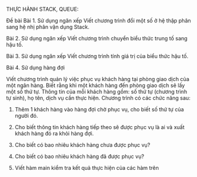 THỰC HÀNH STACK, QUEUE:

Đề bài
Bài 1. Sử dụng ngăn xếp Viết chương trình đổi một số ở hệ thập phân sang hệ nhị phân vận dụng Stack.

Bài 2. Sử dụng ngăn xếp Viết chương trình chuyển biểu thức trung tố sang hậu tố.

Bài 3. Sử dụng ngăn xếp Viết chương trình tính giá trị của biểu thức hậu tố.

Bài 4. Sử dụng hàng đợi

Viết chương trình quản lý việc phục vụ khách hàng tại phòng giao dịch của một ngân hàng. Biết rằng khi một khách hàng đến phòng giao dịch sẽ lấy một số thứ tự. Thông tin của mỗi khách hàng gồm: số thứ tự (chương trình tự sinh), họ tên, dịch vụ cần thực hiện. Chương trình có các chức năng sau:

1. Thêm 1 khách hàng vào hàng đợi chờ phục vụ, cho biết số thứ tự của người đó.

2. Cho biết thông tin khách hàng tiếp theo sẽ được phục vụ là ai và xuất khách hàng đó ra khỏi hàng đợi.

3. Cho biết có bao nhiêu khách hàng chưa được phục vụ?

4. Cho biết có bao nhiêu khách hàng đã được phục vụ?

5. Viết hàm main kiểm tra kết quả thực hiện của các hàm trên
